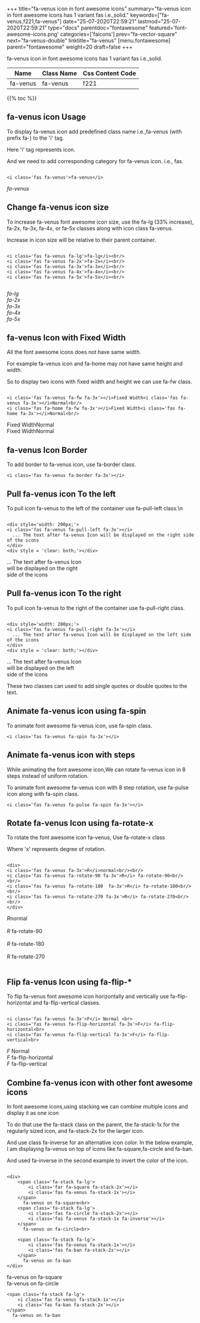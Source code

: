 +++
title="fa-venus icon in font awesome icons"
summary="fa-venus icon in font awesome icons has 1 variant fas i.e.,solid."
keywords=["fa-venus,f221,fa-venus"]
date="25-07-2020T22:59:21"
lastmod="25-07-2020T22:59:21"
type="docs"
parentdoc="fontawesome"
featured='font-awesome-icons.png'
categories=['faicons']
prev="fa-vector-square"
next="fa-venus-double"
linktitle="fa-venus"
[menu.fontawesome]
parent="fontawesome"
weight=20
draft=false
+++


fa-venus icon in font awesome icons has 1 variant fas i.e.,solid.

<div class='table-responsive'><table class='table'><thead><tr><th>Name</th><th>Class Name</th><th>Css Content Code</th></tr></thead><tbody><tr><td>fa-venus</td><td>fa-venus</td><td>f221</td></tr></tbody></table></div>


{{% toc %}}


## fa-venus icon Usage

To display fa-venus icon add predefined class name i.e.,fa-venus (with prefix fa-) to the 'i' tag.

Here 'i' tag represents icon.

And we need to add corresponding category for fa-venus icon. i.e., fas.


```

<i class='fas fa-venus'>fa-venus</i>
```

<i class='fas fa-venus'>fa-venus</i>




## Change fa-venus icon size
To increase fa-venus font awesome icon size, use the fa-lg (33% increase), fa-2x, fa-3x, fa-4x, or fa-5x classes along with icon class fa-venus.

Increase in icon size will be relative to their parent container. 

```

<i class='fas fa-venus fa-lg'>fa-lg</i><br/>
<i class='fas fa-venus fa-2x'>fa-2x</i><br/>
<i class='fas fa-venus fa-3x'>fa-3x</i><br/>
<i class='fas fa-venus fa-4x'>fa-4x</i><br/>
<i class='fas fa-venus fa-5x'>fa-5x</i><br/>
            
```

<i class='fas fa-venus fa-lg'>fa-lg</i><br/>
<i class='fas fa-venus fa-2x'>fa-2x</i><br/>
<i class='fas fa-venus fa-3x'>fa-3x</i><br/>
<i class='fas fa-venus fa-4x'>fa-4x</i><br/>
<i class='fas fa-venus fa-5x'>fa-5x</i><br/>
            



## fa-venus Icon with Fixed Width 

All the font awesome icons does not have same width.

For example fa-venus icon and fa-home may not have same height and width.

So to display two icons with fixed width and height we can use fa-fw class.


```

<i class='fas fa-venus fa-fw fa-3x'></i>Fixed Width<i class='fas fa-venus fa-3x'></i>Normal<br/>
<i class='fas fa-home fa-fw fa-3x'></i>Fixed Width<i class='fas fa-home fa-3x'></i>Normal<br/>
```

<i class='fas fa-venus fa-fw fa-3x'></i>Fixed Width<i class='fas fa-venus fa-3x'></i>Normal<br/>
<i class='fas fa-home fa-fw fa-3x'></i>Fixed Width<i class='fas fa-home fa-3x'></i>Normal<br/>



## fa-venus Icon Border 

To add border to fa-venus icon, use fa-border class.


```
<i class='fas fa-venus fa-border fa-3x'></i>

```
<i class='fas fa-venus fa-border fa-3x'></i>





## Pull fa-venus icon To the left

To pull icon fa-venus to the left of the container use fa-pull-left class.\n

```

<div style='width: 200px;'>
<i class='fas fa-venus fa-pull-left fa-3x'></i>
  ... The text after fa-venus Icon will be displayed on the right side of the icons
</div>
<div style = 'clear: both;'></div>
```

<div style='width: 200px;'>
<i class='fas fa-venus fa-pull-left fa-3x'></i>
  ... The text after fa-venus Icon will be displayed on the right side of the icons
</div>
<div style = 'clear: both;'></div>




## Pull fa-venus icon To the right
To pull icon fa-venus to the right of the container use fa-pull-right class.

```

<div style='width: 200px;'>
<i class='fas fa-venus fa-pull-right fa-3x'></i>
  ... The text after fa-venus Icon will be displayed on the left side of the icons
</div>
<div style = 'clear: both;'></div>
```

<div style='width: 200px;'>
<i class='fas fa-venus fa-pull-right fa-3x'></i>
  ... The text after fa-venus Icon will be displayed on the left side of the icons
</div>
<div style = 'clear: both;'></div>

These two classes can used to add single quotes or double quotes to the text.


## Animate fa-venus icon using fa-spin
To animate font awesome fa-venus icon, use fa-spin class.

```
<i class='fas fa-venus fa-spin fa-3x'></i>
```
<i class='fas fa-venus fa-spin fa-3x'></i>




## Animate fa-venus icon with steps
While animating the font awesome icon,We can rotate fa-venus icon in 8 steps instead of uniform rotation.

To animate font awesome fa-venus icon with 8 step rotation, use fa-pulse icon along with fa-spin class.


```
<i class='fas fa-venus fa-pulse fa-spin fa-3x'></i>

```
<i class='fas fa-venus fa-pulse fa-spin fa-3x'></i>





## Rotate fa-venus Icon using fa-rotate-x
To rotate the font awesome icon fa-venus, Use fa-rotate-x class

Where 'x' represents degree of rotation.


```

<div>
<i class='fas fa-venus fa-3x'>R</i>normal<br/><br/>
<i class='fas fa-venus fa-rotate-90 fa-3x'>R</i> fa-rotate-90<br/><br/> 
<i class='fas fa-venus fa-rotate-180  fa-3x'>R</i> fa-rotate-180<br/><br/> 
<i class='fas fa-venus fa-rotate-270 fa-3x'>R</i> fa-rotate-270<br/><br/>
</div>
```

<div>
<i class='fas fa-venus fa-3x'>R</i>normal<br/><br/>
<i class='fas fa-venus fa-rotate-90 fa-3x'>R</i> fa-rotate-90<br/><br/> 
<i class='fas fa-venus fa-rotate-180  fa-3x'>R</i> fa-rotate-180<br/><br/> 
<i class='fas fa-venus fa-rotate-270 fa-3x'>R</i> fa-rotate-270<br/><br/>
</div>




## Flip fa-venus Icon using fa-flip-*
To flip fa-venus font awesome icon horizontally and vertically use fa-flip-horizontal and fa-flip-vertical classes. 

```

<i class='fas fa-venus fa-3x'>F</i> Normal <br>
<i class='fas fa-venus fa-flip-horizontal fa-3x'>F</i> fa-flip-horizontal<br>
<i class='fas fa-venus fa-flip-vertical fa-3x'>F</i> fa-flip-vertical<br>
```

<i class='fas fa-venus fa-3x'>F</i> Normal <br>
<i class='fas fa-venus fa-flip-horizontal fa-3x'>F</i> fa-flip-horizontal<br>
<i class='fas fa-venus fa-flip-vertical fa-3x'>F</i> fa-flip-vertical<br>




## Combine fa-venus icon with other font awesome icons
In font awesome icons,using stacking we can combine multiple icons and display it as one icon 

To do that use the fa-stack class on the parent, the fa-stack-1x for the regularly sized icon, and fa-stack-2x for the larger icon.

And use class fa-inverse for an alternative icon color. 
In the below example, I am displaying fa-venus on top of icons like fa-square,fa-circle and fa-ban.

And used fa-inverse in the second example to invert the color of the icon.

```

<div>
    <span class='fa-stack fa-lg'>
        <i class='far fa-square fa-stack-2x'></i>
        <i class='fas fa-venus fa-stack-1x'></i>
    </span>
      fa-venus on fa-square<br>
    <span class='fa-stack fa-lg'>
        <i class='fas fa-circle fa-stack-2x'></i>
        <i class='fas fa-venus fa-stack-1x fa-inverse'></i>
    </span>
      fa-venus on fa-circle<br>

    <span class='fa-stack fa-lg'>
        <i class='fas fa-venus fa-stack-1x'></i>
        <i class='fas fa-ban fa-stack-2x'></i>
    </span>
      fa-venus on fa-ban
</div>
```

<div>
    <span class='fa-stack fa-lg'>
        <i class='far fa-square fa-stack-2x'></i>
        <i class='fas fa-venus fa-stack-1x'></i>
    </span>
      fa-venus on fa-square<br>
    <span class='fa-stack fa-lg'>
        <i class='fas fa-circle fa-stack-2x'></i>
        <i class='fas fa-venus fa-stack-1x fa-inverse'></i>
    </span>
      fa-venus on fa-circle<br>

    <span class='fa-stack fa-lg'>
        <i class='fas fa-venus fa-stack-1x'></i>
        <i class='fas fa-ban fa-stack-2x'></i>
    </span>
      fa-venus on fa-ban
</div>






